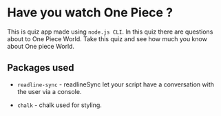 # Have you watch One Piece ?

This  is quiz app made using `node.js CLI`. In this quiz there are questions about to One Piece World. 
Take this quiz and see how much you know about One piece World.

## Packages used 

- `readline-sync` - readlineSync  let your script have a conversation with the user via a console.

- `chalk` -  chalk used for styling.

  
